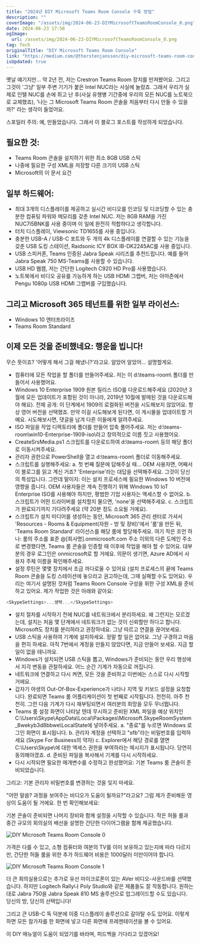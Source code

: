 ```yaml
---
title: "2024년 DIY Microsoft Teams Room Console 구축 방법"
description: ""
coverImage: "/assets/img/2024-06-23-DIYMicrosoftTeamsRoomConsole_0.png"
date: 2024-06-23 17:58
ogImage:
  url: /assets/img/2024-06-23-DIYMicrosoftTeamsRoomConsole_0.png
tag: Tech
originalTitle: "DIY Microsoft Teams Room Console"
link: "https://medium.com/@thorstenjanssen/diy-microsoft-teams-room-console-e53ee259526e"
isUpdated: true
---
```


옛날 얘기지만... 약 2년 전, 저는 Crestron Teams Room 장치를 만져봤어요. 그리고 그것이 '그냥' 일부 주변 기기가 붙은 Intel NUC라는 사실에 놀랐죠. 그래서 우리가 실제로 인텔 NUC를 손에 쥐고 난 후(사실 유행병 기간중에 우리의 모든 NUC를 노트북으로 교체했죠), '나는 그 Microsoft Teams Room 콘솔을 처음부터 다시 만들 수 있을까?' 라는 생각이 들었어요.

스포일러 주의: 예, 만들었습니다. 그래서 이 블로그 포스트를 작성하게 되었습니다.

## 필요한 것:

- Teams Room 콘솔을 설치하기 위한 최소 8GB USB 스틱
- 나중에 필요한 구성 XML을 저장할 다른 크기의 USB 스틱
- Microsoft의 이 문서 요건

<!-- cozy-coder - 수평 -->

<ins class="adsbygoogle"
     style="display:block"
     data-ad-client="ca-pub-4877378276818686"
     data-ad-slot="1107185301"
     data-ad-format="auto"
     data-full-width-responsive="true"></ins>

<script>
     (adsbygoogle = window.adsbygoogle || []).push({});
</script>

## 일부 하드웨어:

- 최대 3개의 디스플레이를 제공하고 실시간 비디오를 인코딩 및 디코딩할 수 있는 충분한 컴퓨팅 파워와 메모리를 갖춘 Intel NUC. 저는 8GB RAM을 가진 NUC7i5BNK를 사용 중이며 이 일에 완전히 적합하다고 생각합니다.
- 터치 디스플레이, Viewsonic TD1655를 사용 중입니다.
- 충분한 USB-A / USB-C 포트와 두 개의 4k 디스플레이를 연결할 수 있는 기능을 갖춘 USB 도킹 스테이션, Raidsonic ICY BOX IB-DK2245AC를 사용 중입니다.
- USB 스피커폰, Teams 인증된 Jabra Speak 시리즈를 추천드립니다. 예를 들어 Jabra Speak 750 MS-Teams를 사용할 수 있습니다.
- USB HD 웹캠, 저는 간단한 Logitech C920 HD Pro를 사용했습니다.
- 노트북에서 비디오 공유를 가능하게 하는 USB HDMI 그랩버, 저는 아마존에서 Pengu 1080p USB HDMI 그랩버를 구입했습니다.

## 그리고 Microsoft 365 테넌트를 위한 일부 라이선스:

- Windows 10 엔터프라이즈
- Teams Room Standard

<!-- cozy-coder - 수평 -->

<ins class="adsbygoogle"
     style="display:block"
     data-ad-client="ca-pub-4877378276818686"
     data-ad-slot="1107185301"
     data-ad-format="auto"
     data-full-width-responsive="true"></ins>

<script>
     (adsbygoogle = window.adsbygoogle || []).push({});
</script>

## 이제 모든 것을 준비했네요: 행운을 빕니다!

무슨 뜻이죠? '어떻게 해서 그걸 해냈니?'라고요. 알았어 알았어... 설명할게요.

- 컴퓨터에 모든 작업을 할 폴더를 만들어주세요. 저는 이 d:\teams-room\ 폴더를 만들어서 사용했어요.
- Windows 10 Enterprise 1909 원본 릴리스 ISO를 다운로드해주세요 (2020년 3월에 모든 업데이트가 포함된 것이 아니라, 2019년 10월에 발매된 것을 다운로드해야 해요). 전체 공개: 이 단계에서 1909의 로컬화된 버전을 시도해보지 않았어요. 항상 영어 버전을 선택했죠. 만약 이걸 시도해보게 된다면, 이 게시물을 업데이트할 거예요. 시도해보시면, 댓글을 남겨 다른 이들에게 알려주세요.
- ISO 파일을 작업 디렉토리에 폴더를 만들어 압축 풀어주세요. 저는 d:\teams-room\win10-Enterprise-1909-iso\라고 창의적으로 이름 짓고 사용했어요.
- CreateSrsMedia.ps1 스크립트를 다운로드하여 d:\teams-room\ 등의 해당 폴더로 이동시켜주세요.
- 관리자 권한으로 PowerShell을 열고 d:\teams-room\ 폴더로 이동해주세요.
- 스크립트를 실행해주세요:
  a. 첫 번째 질문에 답해주실 때... OEM 사용자면, 어째서 이 블로그를 읽고 계신 거죠? 'Enterprise'라는 대답을 선택해주세요. 그것이 당신의 특성입니다. 그런데 말이지: 이는 설치 프로세스에 필요한 Windows 10 버전에 영향을 줍니다. OEM 사용자들은 계속 진행하기 위해 Windows 10 IoT Enterprise ISO를 사용해야 하지만, 평범한 기업 사용자는 액세스할 수 없어요.
  b. 스크립트가 어떤 드라이버를 설치할지 물으면, 'none'을 선택해주세요.
  c. 스크립트가 완료되기까지 기다려주세요 (약 20분 정도 소요될 거예요).
- 스크립트가 설치 미디어를 생성하는 동안, Microsoft 365 관리 센터로 가셔서 'Resources - Rooms & Equipment(자원 - 방 및 장비)'에서 '룸'을 만든 뒤, 'Teams Room Standard' 라이선스를 해당 룸에 할당해주세요.
  여기 작은 조언 하나: 룸의 주소를 표준 @[회사명].onmicrosoft.com 주소 이외의 다른 도메인 주소로 변경했다면, Teams 룸 콘솔을 인증할 때 이후에 작업을 해야 할 수 있어요. 대부분의 경우 로그인은 onmicrosoft로 할 거에요. 의문이 생기면, Azure AD에서 사용자 주체 이름을 확인해주세요.
- 설정 루틴은 몇몇 장치에서 조금 까다로울 수 있어요 (설치 프로세스의 끝에 Teams Room 콘솔을 도킹 스테이션에 놓으라고 권고하는데, 그때 실패할 수도 있어요). 우리는 여기서 설명된 것처럼 Teams Room Console 구성을 위한 구성 XML을 준비하고 있어요.
  제가 작업한 것은 아래와 같아요:

```js
<SkypeSettings>...생략...</SkypeSettings>
```

<!-- cozy-coder - 수평 -->

<ins class="adsbygoogle"
     style="display:block"
     data-ad-client="ca-pub-4877378276818686"
     data-ad-slot="1107185301"
     data-ad-format="auto"
     data-full-width-responsive="true"></ins>

<script>
     (adsbygoogle = window.adsbygoogle || []).push({});
</script>

- 설치 절차를 시작하기 전에 NUC를 네트워크에서 분리하세요. 왜 그런지는 모르겠는데, 설치는 처음 몇 단계에서 네트워크가 없는 것이 신뢰할만 하다고 합니다. Microsoft도 장치를 분리하라고 권장하네요. 그냥 따르고 연결을 끊어보세요.
- USB 스틱을 사용하여 기계에 설치하세요. 정말 할 일은 없어요. 그냥 구경하고 마음을 편히 하세요. 아직 7번에서 계정을 만들지 않았다면, 지금 만들어 보세요. 지금 할 일이 없을 테니까요.
- Windows가 설치되면 USB 스틱을 뽑고, Windows가 준비되는 동안 우리 행성에서 지각 변동을 관찰하세요. 어느 순간 기계가 자동으로 꺼집니다.
- 네트워크에 연결하고 다시 켜면, 모든 것을 준비하고 이번에는 스스로 다시 시작할 거에요.
- 갑자기 야생의 Out-Of-Box-Experience가 나타나 지역 및 키보드 설정을 요청합니다. 완료되면 Teams 룸 어플리케이션이 첫 번째로 시작됩니다. 천천히. 아주 천천히. 그런 다음 기계가 다시 재부팅되면서 여러분의 희망을 모두 무너뜁니다.
- Teams 룸 설정 화면이 나타날 텐데 무시하고 준비된 XML 파일을 예상 위치인 C:\Users\Skype\AppData\Local\Packages\Microsoft.SkypeRoomSystem_8wekyb3d8bbwe\LocalState에 넣어주세요.
  a. "종료"를 누르면 Windows 로그인 화면이 표시됩니다.
  b. 관리자 계정을 선택하고 "sfb"라는 비밀번호를 입력하세요 (Skype For Business의 약자)
  c. Explorer에서 해당 경로를 열면 C:\Users\Skype\에 대한 액세스 권한을 부여하라는 메시지가 표시됩니다. 당연히 동의해야겠죠.
  d. 준비된 파일을 복사해서 기계를 다시 시작하세요.
- 다시 시작되면 필요한 매개변수를 수정하고 완성했어요: 기본 Teams 룸 콘솔이 준비되었습니다.

그리고: 기본 관리자 비밀번호를 변경하는 것을 잊지 마세요.

"어떤 말씀? 과정을 보여주는 비디오가 도움이 될까요?"라고요? 그럼 제가 준비해둔 영상이 도움이 될 거에요. 한 번 확인해보세요:

기본 콘솔이 준비되면 나머지 장비와 함께 설정을 시작할 수 있습니다. 작은 허들 룸과 중간 규모의 회의실의 배선을 설명한 간단한 다이어그램을 함께 제공했습니다.

<!-- cozy-coder - 수평 -->

<ins class="adsbygoogle"
     style="display:block"
     data-ad-client="ca-pub-4877378276818686"
     data-ad-slot="1107185301"
     data-ad-format="auto"
     data-full-width-responsive="true"></ins>

<script>
     (adsbygoogle = window.adsbygoogle || []).push({});
</script>

![DIY Microsoft Teams Room Console 0](/assets/img/2024-06-23-DIYMicrosoftTeamsRoomConsole_0.png)

가격은 다를 수 있고, 소형 컴퓨터와 여분의 TV를 이미 보유하고 있는지에 따라 다르지만, 간단한 허들 룸을 위한 추가 하드웨어 비용은 1000달러 미만이어야 합니다.

![DIY Microsoft Teams Room Console 1](/assets/img/2024-06-23-DIYMicrosoftTeamsRoomConsole_1.png)

더 큰 회의실용으로는 추가로 유선 마이크로폰이 있는 AVer 비디오-사운드바를 선택했습니다. 하지만 Logitech Rally나 Poly Studio와 같은 제품들도 잘 작동합니다. 원하는 대로 Jabra 750을 Jabra Speak 810 MS 솔루션으로 업그레이드할 수도 있습니다. 당신의 방, 당신의 선택입니다!

<!-- cozy-coder - 수평 -->

<ins class="adsbygoogle"
     style="display:block"
     data-ad-client="ca-pub-4877378276818686"
     data-ad-slot="1107185301"
     data-ad-format="auto"
     data-full-width-responsive="true"></ins>

<script>
     (adsbygoogle = window.adsbygoogle || []).push({});
</script>

그리고 큰 USB-C 독 덕분에 이중 디스플레이 솔루션으로 갈아탈 수도 있어요. 이렇게 하면 모든 참가자를 한 화면에 넣고 다른 화면에 프레젠테이션을 볼 수 있어요.

이 DIY 매뉴얼이 도움이 되었기를 바라며, 피드백을 기다리고 있겠어요!

